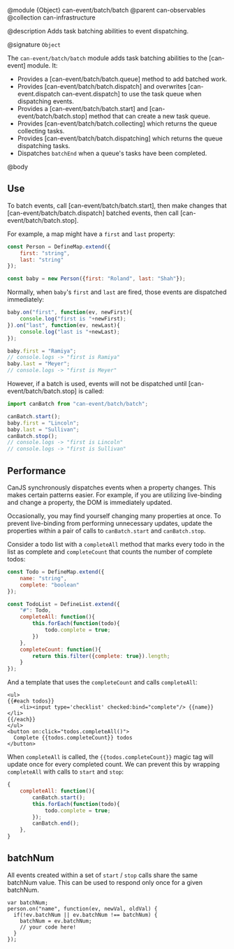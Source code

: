 @module {Object} can-event/batch/batch
@parent can-observables
@collection can-infrastructure

@description Adds task batching abilities to event dispatching.

@signature `Object`

The `can-event/batch/batch` module adds task batching abilities to
the [can-event] module.  It:

 - Provides a [can-event/batch/batch.queue] method to add batched work.
 - Provides [can-event/batch/batch.dispatch] and overwrites [can-event.dispatch can-event.dispatch] to use the task queue when dispatching events.
 - Provides a [can-event/batch/batch.start] and [can-event/batch/batch.stop] method that can create a new task queue.
 - Provides [can-event/batch/batch.collecting] which returns the queue collecting tasks.
 - Provides [can-event/batch/batch.dispatching] which returns the queue dispatching tasks.
 - Dispatches `batchEnd` when a queue's tasks have been completed.

@body

## Use

To batch events, call  [can-event/batch/batch.start], then make changes that
[can-event/batch/batch.dispatch] batched events, then call [can-event/batch/batch.stop].

For example, a map might have a `first` and `last` property:

```js
const Person = DefineMap.extend({
	first: "string",
	last: "string"
});

const baby = new Person({first: "Roland", last: "Shah"});
```

Normally, when `baby`'s `first` and `last` are fired, those events are dispatched immediately:

```js
baby.on("first", function(ev, newFirst){
	console.log("first is "+newFirst);
}).on("last", function(ev, newLast){
	console.log("last is "+newLast);
});

baby.first = "Ramiya";
// console.logs -> "first is Ramiya"
baby.last = "Meyer";
// console.logs -> "first is Meyer"
```

However, if a batch is used, events will not be dispatched until [can-event/batch/batch.stop] is called:

```js
import canBatch from "can-event/batch/batch";

canBatch.start();
baby.first = "Lincoln";
baby.last = "Sullivan";
canBatch.stop();
// console.logs -> "first is Lincoln"
// console.logs -> "first is Sullivan"
```



## Performance

CanJS synchronously dispatches events when a property changes.
This makes certain patterns easier. For example, if you
are utilizing live-binding and change a property, the DOM is
immediately updated.

Occasionally, you may find yourself changing many properties at once. To
prevent live-binding from performing unnecessary updates,
update the properties within a pair of calls to `canBatch.start` and
`canBatch.stop`.

Consider a todo list with a `completeAll` method that marks every todo in the list as
complete and `completeCount` that counts the number of complete todos:

```js
const Todo = DefineMap.extend({
	name: "string",
	complete: "boolean"
});

const TodoList = DefineList.extend({
	"#": Todo,
	completeAll: function(){
		this.forEach(function(todo){
			todo.complete = true;
		})
	},
	completeCount: function(){
		return this.filter({complete: true}).length;
	}
});
```

And a template that uses the `completeCount` and calls `completeAll`:

```
<ul>
{{#each todos}}
	<li><input type='checklist' checked:bind="complete"/> {{name}}</li>
{{/each}}
</ul>
<button on:click="todos.completeAll()">
  Complete {{todos.completeCount}} todos
</button>
```

When `completeAll` is called, the `{{todos.completeCount}}` magic tag will update
once for every completed count.  We can prevent this by wrapping `completeAll` with calls to
`start` and `stop`:

```js
{
	completeAll: function(){
		canBatch.start();
		this.forEach(function(todo){
			todo.complete = true;
		});
		canBatch.end();
	},
}
```


## batchNum

All events created within a set of `start` / `stop` calls share the same
batchNum value. This can be used to respond only once for a given batchNum.

    var batchNum;
    person.on("name", function(ev, newVal, oldVal) {
      if(!ev.batchNum || ev.batchNum !== batchNum) {
        batchNum = ev.batchNum;
        // your code here!
      }
    });
